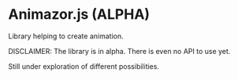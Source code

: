 # Animazor.js (ALPHA)

Library helping to create animation.

DISCLAIMER: The library is in alpha. There is even no API to use yet.

Still under exploration of different possibilities.
